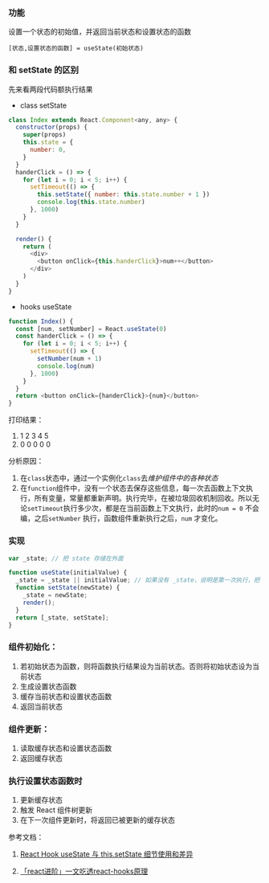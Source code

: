 ### 功能

设置一个状态的初始值，并返回当前状态和设置状态的函数

```
[状态,设置状态的函数] = useState(初始状态)
```

### 和 setState 的区别

先来看两段代码额执行结果

- class setState

```javascript
class Index extends React.Component<any, any> {
  constructor(props) {
    super(props)
    this.state = {
      number: 0,
    }
  }
  handerClick = () => {
    for (let i = 0; i < 5; i++) {
      setTimeout(() => {
        this.setState({ number: this.state.number + 1 })
        console.log(this.state.number)
      }, 1000)
    }
  }

  render() {
    return (
      <div>
        <button onClick={this.handerClick}>num++</button>
      </div>
    )
  }
}
```

- hooks useState

```javascript
function Index() {
  const [num, setNumber] = React.useState(0)
  const handerClick = () => {
    for (let i = 0; i < 5; i++) {
      setTimeout(() => {
        setNumber(num + 1)
        console.log(num)
      }, 1000)
    }
  }
  return <button onClick={handerClick}>{num}</button>
}
```

打印结果：

1. 1 2 3 4 5
2. 0 0 0 0 0

分析原因：

1. 在`class`状态中，通过一个实例化`class`去*维护组件中的各种状态*
2. 在`function`组件中，没有一个状态去保存这些信息，每一次去函数上下文执行，所有变量，常量都重新声明。执行完毕，在被垃圾回收机制回收。所以无论`setTimeout`执行多少次，都是在当前函数上下文执行，此时的`num = 0` 不会编，之后`setNumber` 执行，函数组件重新执行之后，`num` 才变化。

### 实现

```javascript
var _state; // 把 state 存储在外面

function useState(initialValue) {
  _state = _state || initialValue; // 如果没有 _state，说明是第一次执行，把 initialValue 复制给它
  function setState(newState) {
    _state = newState;
    render();
  }
  return [_state, setState];
}
```

### 组件初始化：

1. 若初始状态为函数，则将函数执行结果设为当前状态。否则将初始状态设为当前状态
2. 生成设置状态函数
3. 缓存当前状态和设置状态函数
4. 返回当前状态

### 组件更新：

1. 读取缓存状态和设置状态函数
2. 返回缓存状态

### 执行设置状态函数时

1. 更新缓存状态
2. 触发 React 组件树更新
3. 在下一次组件更新时，将返回已被更新的缓存状态

参考文档：

1. [React Hook useState 与 this.setState 细节使用和差异](http://www.ptbird.cn/react-hook-usestate-setState.html) 

2. [「react进阶」一文吃透react-hooks原理](https://mp.weixin.qq.com/s/xZHonNggvB3Faif4EEY8mQ)
